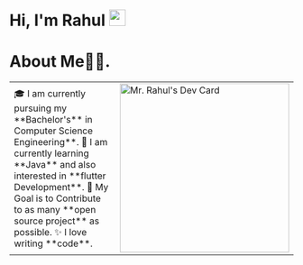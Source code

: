 # Hi, I'm Rahul <img src="https://github.com/TheDudeThatCode/TheDudeThatCode/blob/master/Assets/Hi.gif" width="29px">
# About Me🧑‍💻.
<table>
<tr>
  <td valign="center">
    🎓 I am currently pursuing my **Bachelor's** in Computer Science Engineering**.
    🌱 I am currently learning **Java** and also interested in **flutter Development**.
    🎯 My Goal is to Contribute to as many **open source project** as possible.
    ✨ I love writing **code**.
<td >
    <a href="https://app.daily.dev/Astrodevil"><img src="https://avatars.githubusercontent.com/u/68543024?v=4" width="300" alt="Mr. Rahul's Dev Card"/></a>
  </td>

</tr>
</table>
